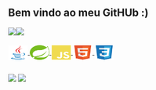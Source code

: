 ## Bem vindo ao meu GitHUb :)

 <div>
  <a href="https://github.com/zLinkir">
  <img height="180em" src="https://github-readme-stats.vercel.app/api?username=zLinkir&show_icons=true&theme=radical&include_all_commits=true&count_private=true"/><img height="180em" src="https://github-readme-stats.vercel.app/api/top-langs/?username=zLinkir&layout=compact&langs_count=7&theme=radical"/>
  
</div>
  
<div style="display: inline_block"><br>
  
   <img align="center" alt="miguel-java" height="30" width="40" src="https://raw.githubusercontent.com/devicons/devicon/master/icons/java/java-original.svg">
  <img align="center" alt="miguel-java" height="30" width="40" src="https://raw.githubusercontent.com/devicons/devicon/master/icons/spring/spring-original.svg">
  <img align="center" alt="miguel-Js" height="30" width="40" src="https://raw.githubusercontent.com/devicons/devicon/master/icons/javascript/javascript-plain.svg">
  <img align="center" alt="miguel-HTML" height="30" width="40" src="https://raw.githubusercontent.com/devicons/devicon/master/icons/html5/html5-original.svg">
  <img align="center" alt="miguel-CSS" height="30" width="40" src="https://raw.githubusercontent.com/devicons/devicon/master/icons/css3/css3-original.svg">
  
  
  
</div>
  
  ##
 
<div> 
  <a href="https://www.linkedin.com/in/luiz-miguel-poteriko-santiago-5732171a3/" target="_blank"><img src="https://img.shields.io/badge/-LinkedIn-%230077B5?style=for-the-badge&logo=linkedin&logoColor=white" target="_blank"></a> 
 <a href="https://api.whatsapp.com/send?phone=5547992300802" target="_blank"><img src="https://img.shields.io/badge/Instagram-E4405F?style=for-the-badge&logo=instagram&logoColor=white
 target="_blank"></a> 
 
 
</div>
